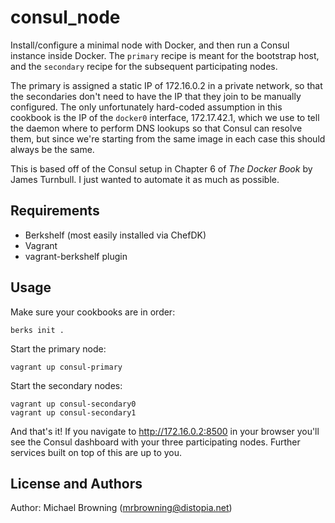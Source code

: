 # consul_node

Install/configure a minimal node with Docker, and then run a Consul instance inside Docker.
The `primary` recipe is meant for the bootstrap host, and the `secondary` recipe for the
subsequent participating nodes.

The primary is assigned a static IP of 172.16.0.2 in a private network, so that the secondaries
don't need to have the IP that they join to be manually configured. The only unfortunately
hard-coded assumption in this cookbook is the IP of the `docker0` interface, 172.17.42.1, which we
use to tell the daemon where to perform DNS lookups so that Consul can resolve them, but since
we're starting from the same image in each case this should always be the same.

This is based off of the Consul setup in Chapter 6 of *The Docker Book* by James Turnbull. I just
wanted to automate it as much as possible.

## Requirements

 - Berkshelf (most easily installed via ChefDK)
 - Vagrant
 - vagrant-berkshelf plugin

## Usage

Make sure your cookbooks are in order:

```
berks init .
```

Start the primary node:

```
vagrant up consul-primary
```

Start the secondary nodes:

```
vagrant up consul-secondary0
vagrant up consul-secondary1
```

And that's it! If you navigate to http://172.16.0.2:8500 in your browser you'll see the Consul
dashboard with your three participating nodes. Further services built on top of this are up to you.

## License and Authors

Author: Michael Browning (mrbrowning@distopia.net)
